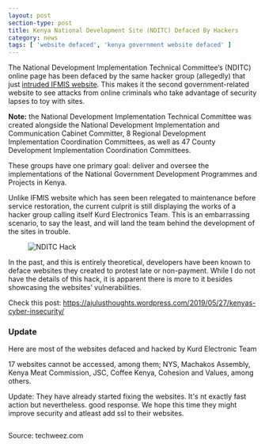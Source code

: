 ```yaml
---
layout: post
section-type: post
title: Kenya National Development Site (NDITC) Defaced By Hackers
category: news
tags: [ 'website defaced', 'kenya government website defaced' ]
---
```

<!-- wp:paragraph {"dropCap":true} -->
<p class="has-drop-cap">The National Development Implementation Technical Committee’s (NDITC)  online page has been defaced by the same hacker group (allegedly) that  just <a href="https://ajulusthoughts.wordpress.com/2019/06/03/public-services-portal-ifmis-hacked/">intruded IFMIS website</a>.  This makes it the second government-related website to see attacks from  online criminals who take advantage of security lapses to toy with  sites.</p>
<!-- /wp:paragraph -->

<!-- wp:paragraph -->
<p><strong>Note:</strong> the National Development Implementation Technical  Committee was created alongside the National Development Implementation  and Communication Cabinet Committer, 8 Regional Development  Implementation Coordination Committees, as well as 47 County Development  Implementation Coordination Committees.</p>
<!-- /wp:paragraph -->

<!-- wp:paragraph -->
<p>These groups have one primary goal: deliver and oversee the 
implementations of the National Government Development Programmes and 
Projects in Kenya.</p>
<!-- /wp:paragraph -->

<!-- wp:paragraph -->
<p>Unlike IFMIS website which has seen been relegated to maintenance 
before service restoration, the current culprit is still displaying the 
works of a hacker group calling itself Kurd Electronics Team. This is an
 embarrassing scenario, to say the least, and will land the team behind 
the development of the sites in trouble.</p>
<!-- /wp:paragraph -->

<!-- wp:image {"id":84784,"align":"center"} -->
<div class="wp-block-image"><figure class="aligncenter"><img src="https://i1.wp.com/techweez.com/wp-content/uploads/2019/06/NDITC-Hack.jpg?resize=601%2C600&amp;ssl=1" alt="NDITC Hack" class="wp-image-84784" /></figure></div>
<!-- /wp:image -->

<!-- wp:paragraph -->
<p>In the  past, and this is entirely theoretical, developers have been known to  deface websites they created to protest late or non-payment. While I do not have the details of this hack, it is apparent there is more to it  besides showcasing the websites’ vulnerabilities.</p>
<!-- /wp:paragraph -->

<!-- wp:paragraph -->
<p>Check this post: <a href="https://ajulusthoughts.wordpress.com/2019/05/27/kenyas-cyber-insecurity/">https://ajulusthoughts.wordpress.com/2019/05/27/kenyas-cyber-insecurity/</a></p>
<!-- /wp:paragraph -->

<!-- wp:paragraph -->
<p></p>
<!-- /wp:paragraph -->

<!-- wp:heading {"level":3} -->
<h3>Update</h3>
<!-- /wp:heading -->

<!-- wp:paragraph -->
<p>Here are most of the websites defaced and hacked by Kurd Electronic Team</p>
<!-- /wp:paragraph -->

<!-- wp:paragraph -->
<p> 17 websites cannot be accessed, among them; NYS, Machakos Assembly,  Kenya Meat Commission, JSC, Coffee Kenya, Cohesion and Values,&nbsp;among  others. </p>
<!-- /wp:paragraph -->

<!-- wp:paragraph -->
<p>Update: They have already started fixing the websites. It's nt exactly fast action but nevertheless. good response. We hope this time they might improve security and atleast add ssl to their websites.</p>
<!-- /wp:paragraph -->

<!-- wp:image {"id":1813,"align":"wide"} -->
<figure class="wp-block-image alignwide"><img src="https://ajulusthoughts.files.wordpress.com/2019/06/d8ikuvqwsaa-x6j.jpeg" alt="" class="wp-image-1813" /></figure>
<!-- /wp:image -->

<!-- wp:paragraph -->
<p>Source: techweez.com</p>
<!-- /wp:paragraph -->
